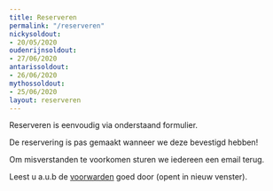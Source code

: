 ```yaml
---
title: Reserveren
permalink: "/reserveren"
nickysoldout:
- 20/05/2020
oudenrijnsoldout:
- 27/06/2020
antarissoldout:
- 26/06/2020
mythossoldout:
- 25/06/2020
layout: reserveren
---
```


Reserveren is eenvoudig via onderstaand formulier.

De reservering is pas gemaakt wanneer we deze bevestigd hebben!

Om misverstanden te voorkomen sturen we iedereen een email terug.

Leest u a.u.b de [voorwarden](voorwaarden) goed door (opent in nieuw venster).
